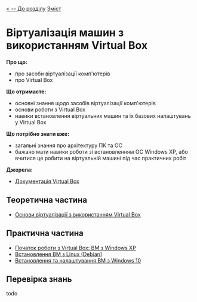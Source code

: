 [< -- До розділу](../README.md)         [Зміст](../../contents.md)

# Віртуалізація машин з використанням Virtual Box

**Про що:**

- про засоби віртуалізації комп'ютерів
- про Virtual Box

**Що отримаєте:**

- основні знання щодо засобів віртуалізації комп'ютерів
- основи роботи з Virtual Box
- навики встановлення віртуальних машин та їх базових налаштувань у Virtual Box

**Що потрібно знати вже:**

- загальні знання про архітектуру ПК та ОС
- бажано мати навики роботи зі встановленням ОС Windows XP, або вчитися це робити на віртуальній машині під час практичних робіт 

**Джерела:** 

- [Документація Virtual Box](https://www.virtualbox.org/manual)

## Теоретична частина

- [Основи віртуалізації з використанням Virtual Box](teor.md)

## Практична частина

- [Початок роботи з Virtual Box: ВМ з Windows XP](lab.md)
- [Встановлення ВМ з Linux (Debian)](labdebian.md)
- [Встановлення та налаштування ВМ з Windows 10](labwin10.md)

## Перевірка знань

todo